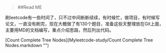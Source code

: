 >##Read ME

<div>刷leetcode有一些时间了，只不过中间断断续续，有时候忙，做项目，有时候写论文，一直没有刷完，现在大概做了有130个题目，准备这些天整理放在Git上面，主要用MD的文档编写，重点介绍思路，然后列出代码。

[Count Complete Tree Nodes](Myleetcode-study/Count Complete Tree Nodes.markdown "")
